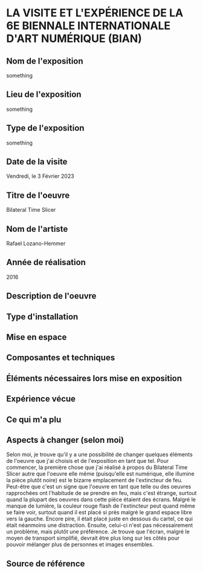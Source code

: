 # LA VISITE ET L'EXPÉRIENCE DE LA 6E BIENNALE INTERNATIONALE D'ART NUMÉRIQUE (BIAN)

<h2>Nom de l'exposition</h2> 
something
<h2>Lieu de l'exposition</h2>
something
<h2>Type de l'exposition</h2> 
something 
<h2>Date de la visite</h2>
Vendredi, le 3 Février 2023
<h2>Titre de l'oeuvre</h2>
Bilateral Time Slicer
<h2>Nom de l'artiste</h2>
Rafael Lozano-Hemmer
<h2>Année de réalisation</h2>
2016
<h2>Description de l'oeuvre</h2>
<h2>Type d'installation</h2>
<h2>Mise en espace</h2>
<h2>Composantes et techniques</h2>
<h2>Éléments nécessaires lors mise en exposition</h2>
<h2>Expérience vécue</h2>
<h2>Ce qui m'a plu</h2>
<h2>Aspects à changer (selon moi)</h2>
Selon moi, je trouve qu'il y a une possibilité de changer quelques éléments de l'oeuvre que j'ai choisis et de l'exposition en tant que tel. Pour commencer, la première chose que j'ai réalisé à propos du Bilateral Time Slicer autre que l'oeuvre elle même (puisqu'elle est numérique, elle illumine la pièce plutôt noire) est le bizarre emplacement de l'extincteur de feu. Peut-être que c'est un signe que l'oeuvre en tant que telle ou des oeuvres rapprochées ont l'habitude de se prendre en feu, mais c'est étrange, surtout quand la plupart des oeuvres dans cette pièce étaient des écrans. Malgré le manque de lumière, la couleur rouge flash de l'extincteur peut quand même se faire voir, surtout quand il est placé si près malgré le grand espace libre vers la gauche. Encore pire, il était placé juste en dessous du cartel, ce qui était néanmoins une distraction. Ensuite, celui-ci n'est pas nécessairement un problème, mais plutôt une préférence. Je trouve que l'écran, malgré le moyen de transport simplifié, devrait être plus long sur les côtés pour pouvoir mélanger plus de personnes et images ensembles.  
<h2>Source de référence</h2>


